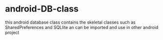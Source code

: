 # android-DB-class
this android database class contains the skeletal classes such as SharedPreferences and SQLlite an can be imported and use in other android project

